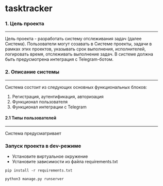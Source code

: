 # tasktracker
### 1. Цель проекта 
<hr>
Цель проекта - разработать систему отслеживания задач (далее Система).
Пользователи могут созавать в Системе проекты, задачи в рамках этих проектов,
указывать срок выполнения, исполнителей, логировать время, отслеживать
выполнение задач. В системе должна быть предусмотрена интеграция с Telegram-ботом.

### 2. Описание системы
<hr>
Система состоит из следующих основных функциональных блоков:
<br>

1. Регистрация, аутентификация, авторизация
2. Функционал пользователя
3. Функционал интеграции с Telegram

#### 2.1 Типы пользователей
<hr>
Система предусматривает 


### Запуск проекта в dev-режиме
- Установите виртуальное окружение
- Установите зависимости из файла requirements.txt
```
pip install -r requirements.txt
```
```
python3 manage.py runserver
```
